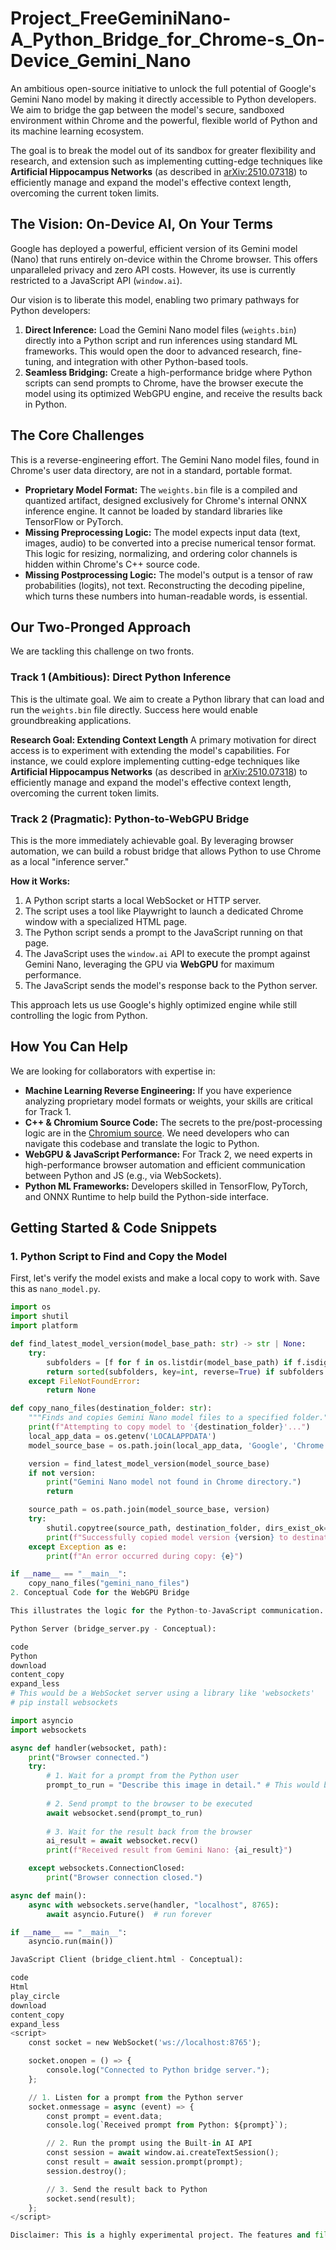 # Project_FreeGeminiNano-A_Python_Bridge_for_Chrome-s_On-Device_Gemini_Nano
An ambitious open-source initiative to unlock the full potential of Google's Gemini Nano model by making it directly accessible to Python developers. We aim to bridge the gap between the model's secure, sandboxed environment within Chrome and the powerful, flexible world of Python and its machine learning ecosystem.

The goal is to break the model out of its sandbox for greater flexibility and research, and extension such as implementing cutting-edge techniques like **Artificial Hippocampus Networks** (as described in [arXiv:2510.07318](https://arxiv.org/pdf/2510.07318)) to efficiently manage and expand the model's effective context length, overcoming the current token limits.

## The Vision: On-Device AI, On Your Terms

Google has deployed a powerful, efficient version of its Gemini model (Nano) that runs entirely on-device within the Chrome browser. This offers unparalleled privacy and zero API costs. However, its use is currently restricted to a JavaScript API (`window.ai`).

Our vision is to liberate this model, enabling two primary pathways for Python developers:

1.  **Direct Inference:** Load the Gemini Nano model files (`weights.bin`) directly into a Python script and run inferences using standard ML frameworks. This would open the door to advanced research, fine-tuning, and integration with other Python-based tools.
2.  **Seamless Bridging:** Create a high-performance bridge where Python scripts can send prompts to Chrome, have the browser execute the model using its optimized WebGPU engine, and receive the results back in Python.

## The Core Challenges

This is a reverse-engineering effort. The Gemini Nano model files, found in Chrome's user data directory, are not in a standard, portable format.

*   **Proprietary Model Format:** The `weights.bin` file is a compiled and quantized artifact, designed exclusively for Chrome's internal ONNX inference engine. It cannot be loaded by standard libraries like TensorFlow or PyTorch.
*   **Missing Preprocessing Logic:** The model expects input data (text, images, audio) to be converted into a precise numerical tensor format. This logic for resizing, normalizing, and ordering color channels is hidden within Chrome's C++ source code.
*   **Missing Postprocessing Logic:** The model's output is a tensor of raw probabilities (logits), not text. Reconstructing the decoding pipeline, which turns these numbers into human-readable words, is essential.

## Our Two-Pronged Approach

We are tackling this challenge on two fronts.

### Track 1 (Ambitious): Direct Python Inference

This is the ultimate goal. We aim to create a Python library that can load and run the `weights.bin` file directly. Success here would enable groundbreaking applications.

**Research Goal: Extending Context Length**
A primary motivation for direct access is to experiment with extending the model's capabilities. For instance, we could explore implementing cutting-edge techniques like **Artificial Hippocampus Networks** (as described in [arXiv:2510.07318](https://arxiv.org/pdf/2510.07318)) to efficiently manage and expand the model's effective context length, overcoming the current token limits.

### Track 2 (Pragmatic): Python-to-WebGPU Bridge

This is the more immediately achievable goal. By leveraging browser automation, we can build a robust bridge that allows Python to use Chrome as a local "inference server."

**How it Works:**
1.  A Python script starts a local WebSocket or HTTP server.
2.  The script uses a tool like Playwright to launch a dedicated Chrome window with a specialized HTML page.
3.  The Python script sends a prompt to the JavaScript running on that page.
4.  The JavaScript uses the `window.ai` API to execute the prompt against Gemini Nano, leveraging the GPU via **WebGPU** for maximum performance.
5.  The JavaScript sends the model's response back to the Python server.

This approach lets us use Google's highly optimized engine while still controlling the logic from Python.

## How You Can Help

We are looking for collaborators with expertise in:

*   **Machine Learning Reverse Engineering:** If you have experience analyzing proprietary model formats or weights, your skills are critical for Track 1.
*   **C++ & Chromium Source Code:** The secrets to the pre/post-processing logic are in the [Chromium source](https://source.chromium.org/chromium/chromium/src/+/main:components/optimization_guide/core/model_execution/on_device_model_service_controller.cc). We need developers who can navigate this codebase and translate the logic to Python.
*   **WebGPU & JavaScript Performance:** For Track 2, we need experts in high-performance browser automation and efficient communication between Python and JS (e.g., via WebSockets).
*   **Python ML Frameworks:** Developers skilled in TensorFlow, PyTorch, and ONNX Runtime to help build the Python-side interface.

## Getting Started & Code Snippets

### 1. Python Script to Find and Copy the Model

First, let's verify the model exists and make a local copy to work with. Save this as `nano_model.py`.

```python
import os
import shutil
import platform

def find_latest_model_version(model_base_path: str) -> str | None:
    try:
        subfolders = [f for f in os.listdir(model_base_path) if f.isdigit()]
        return sorted(subfolders, key=int, reverse=True) if subfolders else None
    except FileNotFoundError:
        return None

def copy_nano_files(destination_folder: str):
    """Finds and copies Gemini Nano model files to a specified folder."""
    print(f"Attempting to copy model to '{destination_folder}'...")
    local_app_data = os.getenv('LOCALAPPDATA')
    model_source_base = os.path.join(local_app_data, 'Google', 'Chrome', 'User Data', 'OnDeviceModel')

    version = find_latest_model_version(model_source_base)
    if not version:
        print("Gemini Nano model not found in Chrome directory.")
        return

    source_path = os.path.join(model_source_base, version)
    try:
        shutil.copytree(source_path, destination_folder, dirs_exist_ok=True)
        print(f"Successfully copied model version {version} to destination.")
    except Exception as e:
        print(f"An error occurred during copy: {e}")

if __name__ == "__main__":
    copy_nano_files("gemini_nano_files")
2. Conceptual Code for the WebGPU Bridge

This illustrates the logic for the Python-to-JavaScript communication.

Python Server (bridge_server.py - Conceptual):

code
Python
download
content_copy
expand_less
# This would be a WebSocket server using a library like 'websockets'
# pip install websockets

import asyncio
import websockets

async def handler(websocket, path):
    print("Browser connected.")
    try:
        # 1. Wait for a prompt from the Python user
        prompt_to_run = "Describe this image in detail." # This would be dynamic
        
        # 2. Send prompt to the browser to be executed
        await websocket.send(prompt_to_run)
        
        # 3. Wait for the result back from the browser
        ai_result = await websocket.recv()
        print(f"Received result from Gemini Nano: {ai_result}")

    except websockets.ConnectionClosed:
        print("Browser connection closed.")

async def main():
    async with websockets.serve(handler, "localhost", 8765):
        await asyncio.Future()  # run forever

if __name__ == "__main__":
    asyncio.run(main())

JavaScript Client (bridge_client.html - Conceptual):

code
Html
play_circle
download
content_copy
expand_less
<script>
    const socket = new WebSocket('ws://localhost:8765');

    socket.onopen = () => {
        console.log("Connected to Python bridge server.");
    };

    // 1. Listen for a prompt from the Python server
    socket.onmessage = async (event) => {
        const prompt = event.data;
        console.log(`Received prompt from Python: ${prompt}`);

        // 2. Run the prompt using the Built-in AI API
        const session = await window.ai.createTextSession();
        const result = await session.prompt(prompt);
        session.destroy();

        // 3. Send the result back to Python
        socket.send(result);
    };
</script>

Disclaimer: This is a highly experimental project. The features and file locations we are targeting are internal to Chrome and are not guaranteed to be stable. They can change or be removed at any time. This project is not affiliated with or endorsed by Google.
